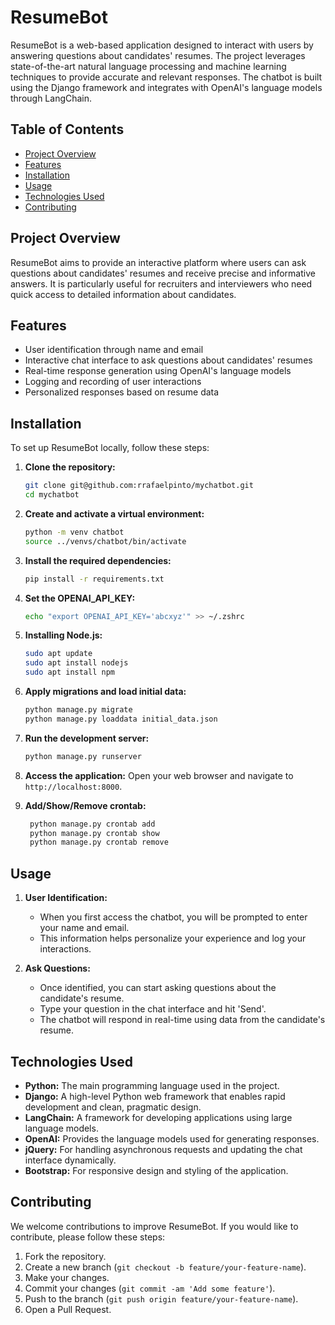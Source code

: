 # ResumeBot

ResumeBot is a web-based application designed to interact with users by answering questions about candidates' resumes. The project leverages state-of-the-art natural language processing and machine learning techniques to provide accurate and relevant responses. The chatbot is built using the Django framework and integrates with OpenAI's language models through LangChain.

## Table of Contents

- [Project Overview](#project-overview)
- [Features](#features)
- [Installation](#installation)
- [Usage](#usage)
- [Technologies Used](#technologies-used)
- [Contributing](#contributing)

## Project Overview

ResumeBot aims to provide an interactive platform where users can ask questions about candidates' resumes and receive precise and informative answers. It is particularly useful for recruiters and interviewers who need quick access to detailed information about candidates.

## Features

- User identification through name and email
- Interactive chat interface to ask questions about candidates' resumes
- Real-time response generation using OpenAI's language models
- Logging and recording of user interactions
- Personalized responses based on resume data

## Installation

To set up ResumeBot locally, follow these steps:


1. **Clone the repository:**
   ```sh
   git clone git@github.com:rrafaelpinto/mychatbot.git
   cd mychatbot
   ```

2. **Create and activate a virtual environment:**
   ```sh
   python -m venv chatbot
   source ../venvs/chatbot/bin/activate
   ```

3. **Install the required dependencies:**
   ```sh
   pip install -r requirements.txt
   ```
   
4. **Set the OPENAI_API_KEY:**
    ```sh
    echo "export OPENAI_API_KEY='abcxyz'" >> ~/.zshrc
    ```

5. **Installing Node.js:**
   ```sh
   sudo apt update
   sudo apt install nodejs
   sudo apt install npm
   ```

6. **Apply migrations and load initial data:**
   ```sh
   python manage.py migrate
   python manage.py loaddata initial_data.json
   ```

7. **Run the development server:**
   ```sh
   python manage.py runserver
   ```

8. **Access the application:**
   Open your web browser and navigate to `http://localhost:8000`.

9. **Add/Show/Remove crontab:**
   ```sh
    python manage.py crontab add
    python manage.py crontab show
    python manage.py crontab remove
   ```

## Usage

1. **User Identification:**
   - When you first access the chatbot, you will be prompted to enter your name and email.
   - This information helps personalize your experience and log your interactions.

2. **Ask Questions:**
   - Once identified, you can start asking questions about the candidate's resume.
   - Type your question in the chat interface and hit 'Send'.
   - The chatbot will respond in real-time using data from the candidate's resume.

## Technologies Used

- **Python:** The main programming language used in the project.
- **Django:** A high-level Python web framework that enables rapid development and clean, pragmatic design.
- **LangChain:** A framework for developing applications using large language models.
- **OpenAI:** Provides the language models used for generating responses.
- **jQuery:** For handling asynchronous requests and updating the chat interface dynamically.
- **Bootstrap:** For responsive design and styling of the application.

## Contributing

We welcome contributions to improve ResumeBot. If you would like to contribute, please follow these steps:

1. Fork the repository.
2. Create a new branch (`git checkout -b feature/your-feature-name`).
3. Make your changes.
4. Commit your changes (`git commit -am 'Add some feature'`).
5. Push to the branch (`git push origin feature/your-feature-name`).
6. Open a Pull Request.